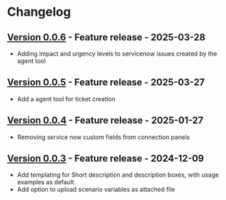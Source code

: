 # Changelog

## [Version 0.0.6](https://github.com/dataiku/dss-plugin-servicenow/releases/tag/v0.0.6) - Feature release - 2025-03-28

- Adding impact and urgency levels to servicenow issues created by the agent tool

## [Version 0.0.5](https://github.com/dataiku/dss-plugin-servicenow/releases/tag/v0.0.5) - Feature release - 2025-03-27

- Add a agent tool for ticket creation

## [Version 0.0.4](https://github.com/dataiku/dss-plugin-servicenow/releases/tag/v0.0.4) - Feature release - 2025-01-27

- Removing service now custom fields from connection panels

## [Version 0.0.3](https://github.com/dataiku/dss-plugin-servicenow/releases/tag/v0.0.3) - Feature release - 2024-12-09

- Add templating for Short description and description boxes, with usage examples as default
- Add option to upload scenario variables as attached file
